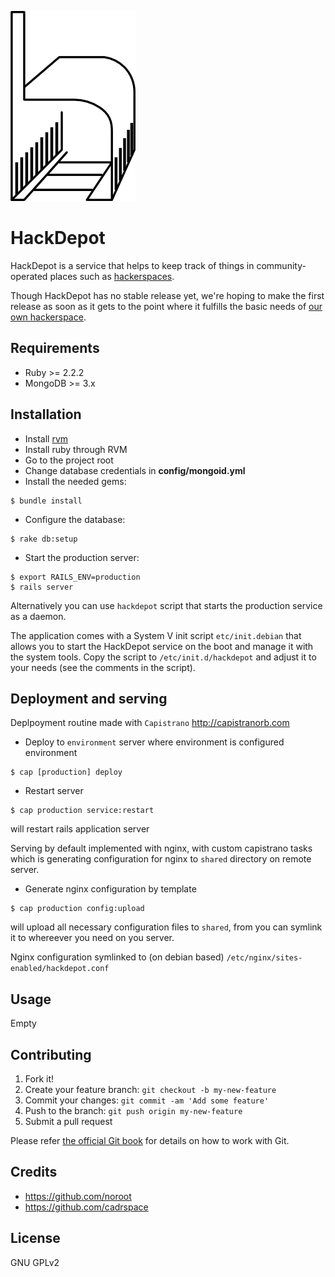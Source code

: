 ![HackDepot](https://github.com/cadrspace/hackdepot/blob/master/doc/logo.png)

# HackDepot

HackDepot is a service that helps to keep track of things in
community-operated places such as
[hackerspaces](http://hackerspaces.org/).

Though HackDepot has no stable release yet, we're hoping to make the
first release as soon as it gets to the point where it fulfills the
basic needs of [our own hackerspace](http://cadrspace.ru/).

## Requirements

- Ruby >= 2.2.2
- MongoDB >= 3.x

## Installation

- Install [rvm](http://rvm.io)
- Install ruby through RVM
- Go to the project root
- Change database credentials in **config/mongoid.yml**
- Install the needed gems:
```
$ bundle install
```
- Configure the database:
```
$ rake db:setup
```
- Start the production server:
```
$ export RAILS_ENV=production
$ rails server
```

Alternatively you can use `hackdepot` script that starts the
production service as a daemon.

The application comes with a System V init script `etc/init.debian`
that allows you to start the HackDepot service on the boot and manage
it with the system tools.  Copy the script to `/etc/init.d/hackdepot`
and adjust it to your needs (see the comments in the script).

## Deployment and serving
Deplpoyment routine made with `Capistrano` http://capistranorb.com

- Deploy to `environment` server where environment is configured
environment

```
$ cap [production] deploy
```

- Restart server

```
$ cap production service:restart
```

will restart rails application server

Serving by default implemented with nginx, with custom capistrano tasks which is
generating configuration for nginx to `shared` directory on remote
server.

- Generate nginx configuration by template

```
$ cap production config:upload
```

will upload all necessary configuration files to `shared`, from you
can symlink it to whereever you need on you server.

Nginx configuration symlinked to (on debian based)
`/etc/nginx/sites-enabled/hackdepot.conf`

## Usage
Empty

## Contributing

1. Fork it!
2. Create your feature branch: `git checkout -b my-new-feature`
3. Commit your changes: `git commit -am 'Add some feature'`
4. Push to the branch: `git push origin my-new-feature`
5. Submit a pull request

Please refer [the official Git book](https://www.git-scm.com/book/)
for details on how to work with Git.

## Credits

- https://github.com/noroot
- https://github.com/cadrspace

## License

GNU GPLv2
